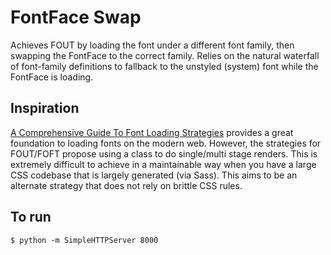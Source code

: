 # FontFace Swap

Achieves FOUT by loading the font under a different font family, then swapping the FontFace to the correct family. Relies on the natural waterfall of font-family definitions to fallback to the unstyled (system) font while the FontFace is loading.

## Inspiration

[A Comprehensive Guide To Font Loading Strategies](https://www.zachleat.com/web/comprehensive-webfonts) provides a great foundation to loading fonts on the modern web. However, the strategies for FOUT/FOFT propose using a class to do single/multi stage renders. This is extremely difficult to achieve in a maintainable way when you have a large CSS codebase that is largely generated (via Sass). This aims to be an alternate strategy that does not rely on brittle CSS rules.

## To run

```
$ python -m SimpleHTTPServer 8000
```
